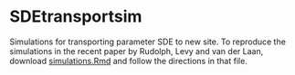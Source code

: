 # SDEtransportsim
Simulations for transporting parameter SDE to new site.  To reproduce the simulations in the recent paper by Rudolph, Levy and van der Laan, download [simulations.Rmd](https://github.com/jlstiles/SDEtransportsim/blob/master/simulations.Rmd) and follow the directions in that file.  
